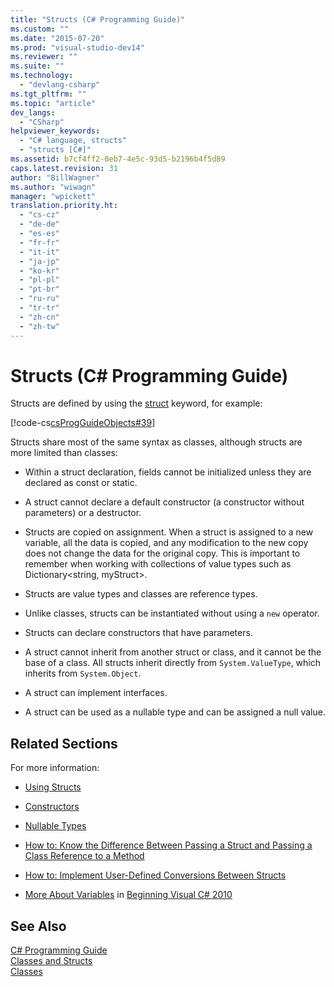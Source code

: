 ```yaml
---
title: "Structs (C# Programming Guide)"
ms.custom: ""
ms.date: "2015-07-20"
ms.prod: "visual-studio-dev14"
ms.reviewer: ""
ms.suite: ""
ms.technology: 
  - "devlang-csharp"
ms.tgt_pltfrm: ""
ms.topic: "article"
dev_langs: 
  - "CSharp"
helpviewer_keywords: 
  - "C# language, structs"
  - "structs [C#]"
ms.assetid: b7cf4ff2-0eb7-4e5c-93d5-b2196b4f5d89
caps.latest.revision: 31
author: "BillWagner"
ms.author: "wiwagn"
manager: "wpickett"
translation.priority.ht: 
  - "cs-cz"
  - "de-de"
  - "es-es"
  - "fr-fr"
  - "it-it"
  - "ja-jp"
  - "ko-kr"
  - "pl-pl"
  - "pt-br"
  - "ru-ru"
  - "tr-tr"
  - "zh-cn"
  - "zh-tw"
---
```

# Structs (C# Programming Guide)
Structs are defined by using the [struct](../../../csharp/language-reference/keywords/struct.md) keyword, for example:  
  
 [!code-cs[csProgGuideObjects#39](../../../csharp/programming-guide/classes-and-structs/codesnippet/CSharp/structs_1.cs)]  
  
 Structs share most of the same syntax as classes, although structs are more limited than classes:  
  
-   Within a struct declaration, fields cannot be initialized unless they are declared as const or static.  
  
-   A struct cannot declare a default constructor (a constructor without parameters) or a destructor.  
  
-   Structs are copied on assignment. When a struct is assigned to a new variable, all the data is copied, and any modification to the new copy does not change the data for the original copy. This is important to remember when working with collections of value types such as Dictionary\<string, myStruct>.  
  
-   Structs are value types and classes are reference types.  
  
-   Unlike classes, structs can be instantiated without using a `new` operator.  
  
-   Structs can declare constructors that have parameters.  
  
-   A struct cannot inherit from another struct or class, and it cannot be the base of a class. All structs inherit directly from `System.ValueType`, which inherits from `System.Object`.  
  
-   A struct can implement interfaces.  
  
-   A struct can be used as a nullable type and can be assigned a null value.  
  
## Related Sections  
 For more information:  
  
-   [Using Structs](../../../csharp/programming-guide/classes-and-structs/using-structs.md)  
  
-   [Constructors](../../../csharp/programming-guide/classes-and-structs/constructors.md)  
  
-   [Nullable Types](../../../csharp/programming-guide/nullable-types/index.md)  
  
-   [How to: Know the Difference Between Passing a Struct and Passing a Class Reference to a Method](../../../csharp/programming-guide/classes-and-structs/how-to-know-the-difference-passing-a-struct-and-passing-a-class-to-a-method.md)  
  
-   [How to: Implement User-Defined Conversions Between Structs](../../../csharp/programming-guide/statements-expressions-operators/how-to-implement-user-defined-conversions-between-structs.md)  
  
-   [More About Variables](http://go.microsoft.com/fwlink/?LinkId=221230) in [Beginning Visual C# 2010](http://go.microsoft.com/fwlink/?LinkId=221214)  
  
## See Also  
 [C# Programming Guide](../../../csharp/programming-guide/index.md)   
 [Classes and Structs](../../../csharp/programming-guide/classes-and-structs/index.md)   
 [Classes](../../../csharp/programming-guide/classes-and-structs/classes.md)